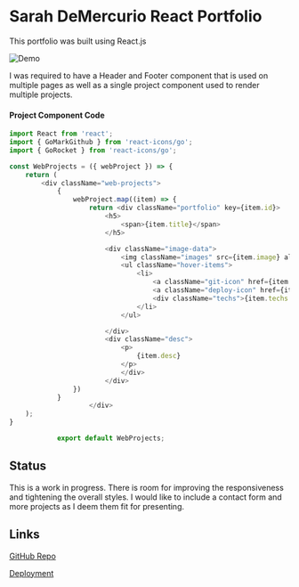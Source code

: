 # Sarah DeMercurio React Portfolio
This portfolio was built using React.js

![Demo](./src/imgs/react-gif.gif)

I was required to have a Header and Footer component that is used on multiple pages as well as a single project component used to render multiple projects.

#### Project Component Code
``` javascript
import React from 'react';
import { GoMarkGithub } from 'react-icons/go';
import { GoRocket } from 'react-icons/go';

const WebProjects = ({ webProject }) => {
    return (
        <div className="web-projects">
            {
                webProject.map((item) => {
                    return <div className="portfolio" key={item.id}>
                        <h5>
                            <span>{item.title}</span>
                        </h5>

                        <div className="image-data">
                            <img className="images" src={item.image} alt="" />
                            <ul className="hover-items">
                                <li>
                                    <a className="git-icon" href={item.link1} target="blank"><GoMarkGithub /></a>
                                    <a className="deploy-icon" href={item.link2} target="blank"><GoRocket /></a>
                                    <div className="techs">{item.techs.join("  |  ")}</div>
                                </li>
                            </ul>

                        </div>
                        <div className="desc">
                            <p>
                                {item.desc}
                            </p>
                            </div>
                        </div>
                })
            }
                    </div>
    );
}

            export default WebProjects;

``` 

## Status
This is a work in progress. There is room for improving the responsiveness and tightening the overall styles. I would like to include a contact form and more projects as I deem them fit for presenting.

## Links
[GitHub Repo](https://github.com/sdemercurio/react-portfolio.git)

[Deployment](https://sdemercurio.github.io/react-portfolio/)